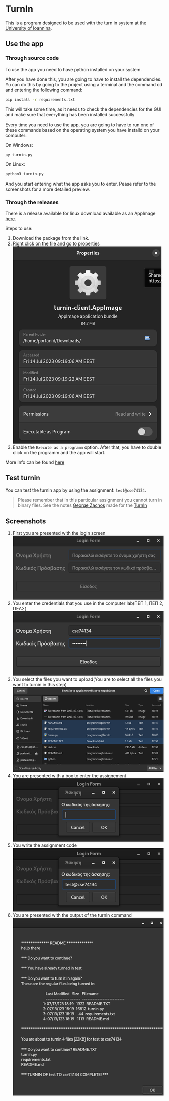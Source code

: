 # TurnIn

This is a program designed to be used with the turn in system at the [University of Ioannina](https://www.uoi.gr/).

## Use the app

### Through source code

To use the app you need to have python installed on your system.

After you have done this, you are going to have to install the dependencies. Yu can do this by going to the project using a terminal and the command cd and entering the following command:
```bash
pip install -r requirements.txt
```
This will take some time, as it needs to check the dependencies for the GUI and make sure that everything has been installed successfully


Every time you need to use the app, you are going to have to run one of these commands based on the operating system you have installd on your computer:

On Windows:
```bash
py turnin.py
```
On Linux:
```bash
python3 turnin.py
```

And you start entering what the app asks you to enter. Pease refer to the screenshots for a more detailed preview.

### Through the releases

There is a release available for linux download available as an AppImage [here](https://github.com/porfanid/TurnIn/releases/download/2.0.0/turnin-client.AppImage).

Steps to use:
1. Download the package from the link.
1. Right click on the file and go to properties![Properties](images/AppImage-properties.png)
1. Enable the `Execute as a programm` option. After that, you have to double click on the programm and the app will start.

More Info can be found [here](https://docs.appimage.org/introduction/quickstart.html)

## Test turnin

You can test the turnin app by using the assignment: `test@cse74134`.

> Please remember that in this particular assignment you cannot turn in binary files. See the notes [George Zachos](https://gzachos.com/) made for the [TurnIn](https://www.cse.uoi.gr/~gzachos/turnin/students.html)


## Screenshots

1. First you are presented with the login screen![enter credentials](images/insert_username.png)
1. You enter the credentials that you use in the computer lab(ΠΕΠ 1, ΠΕΠ 2, ΠΕΛΣ)![credentials](images/username.png)
1. You select the files you want to upload(You are to select all the files you want to turnin in this step)![select files](images/select_files.png)
1. You are presented with a box to enter the assignement![enter assignment code](images/insert_assignment.png)
1. You write the assignment code![assignment code](images/assignment.png)
1. You are presented with the output of the turnin command![turnin result](images/turn_in_result.png)
